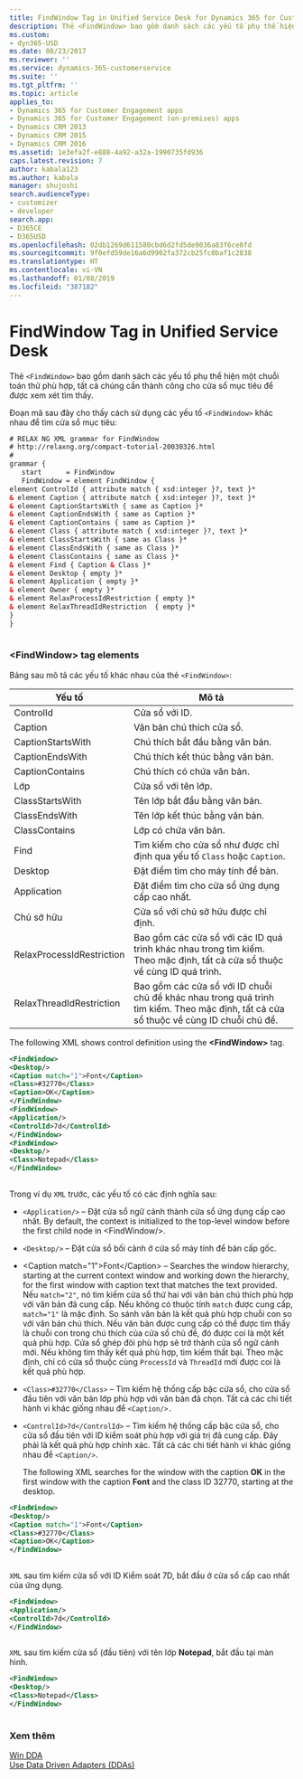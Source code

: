 ```yaml
---
title: FindWindow Tag in Unified Service Desk for Dynamics 365 for Customer Engagement apps| MicrosoftDocs
description: Thẻ <FindWindow> bao gồm danh sách các yếu tố phụ thể hiện một chuỗi toán thử phù hợp, tất cả chúng cần thành công cho cửa sổ mục tiêu để được xem xét tìm thấy.
ms.custom:
- dyn365-USD
ms.date: 08/23/2017
ms.reviewer: ''
ms.service: dynamics-365-customerservice
ms.suite: ''
ms.tgt_pltfrm: ''
ms.topic: article
applies_to:
- Dynamics 365 for Customer Engagement apps
- Dynamics 365 for Customer Engagement (on-premises) apps
- Dynamics CRM 2013
- Dynamics CRM 2015
- Dynamics CRM 2016
ms.assetid: 1e3efa2f-e888-4a92-a32a-1990735fd936
caps.latest.revision: 7
author: kabala123
ms.author: kabala
manager: shujoshi
search.audienceType:
- customizer
- developer
search.app:
- D365CE
- D365USD
ms.openlocfilehash: 02db1269d611580cbd6d2fd5de9036a83f6ce8fd
ms.sourcegitcommit: 9f0efd59de16a6d9902fa372cb25fc0baf1c2838
ms.translationtype: HT
ms.contentlocale: vi-VN
ms.lasthandoff: 01/08/2019
ms.locfileid: "387182"
---
```

# <a name="findwindow-tag-in-unified-service-desk"></a>FindWindow Tag in Unified Service Desk
Thẻ `<FindWindow>` bao gồm danh sách các yếu tố phụ thể hiện một chuỗi toán thử phù hợp, tất cả chúng cần thành công cho cửa sổ mục tiêu để được xem xét tìm thấy.  
  
 Đoạn mã sau đây cho thấy cách sử dụng các yếu tố `<FindWindow>` khác nhau để tìm cửa sổ mục tiêu:  
  
```xml  
# RELAX NG XML grammar for FindWindow  
# http://relaxng.org/compact-tutorial-20030326.html  
#  
grammar {  
   start      = FindWindow  
   FindWindow = element FindWindow {  
element ControlId { attribute match { xsd:integer }?, text }*  
& element Caption { attribute match { xsd:integer }?, text }*  
& element CaptionStartsWith { same as Caption }*  
& element CaptionEndsWith { same as Caption }*  
& element CaptionContains { same as Caption }*  
& element Class { attribute match { xsd:integer }?, text }*  
& element ClassStartsWith { same as Class }*  
& element ClassEndsWith { same as Class }*  
& element ClassContains { same as Class }*  
& element Find { Caption & Class }*  
& element Desktop { empty }*  
& element Application { empty }*  
& element Owner { empty }*  
& element RelaxProcessIdRestriction { empty }*  
& element RelaxThreadIdRestriction  { empty }*  
}  
}  
  
```  
  
### <a name="findwindow-tag-elements"></a>\<FindWindow> tag elements  
 Bảng sau mô tả các yếu tố khác nhau của thẻ `<FindWindow>`:  
  
|Yếu tố|Mô tả|  
|-------------|-----------------|  
|ControlId|Cửa sổ với ID.|  
|Caption|Văn bản chú thích cửa sổ.|  
|CaptionStartsWith|Chú thích bắt đầu bằng văn bản.|  
|CaptionEndsWith|Chú thích kết thúc bằng văn bản.|  
|CaptionContains|Chú thích có chứa văn bản.|  
|Lớp|Cửa sổ với tên lớp.|  
|ClassStartsWith|Tên lớp bắt đầu bằng văn bản.|  
|ClassEndsWith|Tên lớp kết thúc bằng văn bản.|  
|ClassContains|Lớp có chứa văn bản.|  
|Find|Tìm kiếm cho cửa sổ như được chỉ định qua yếu tố `Class` hoặc `Caption`.|  
|Desktop|Đặt điểm tìm cho máy tính để bàn.|  
|Application|Đặt điểm tìm cho cửa sổ ứng dụng cấp cao nhất.|  
|Chủ sở hữu|Cửa sổ với chủ sở hữu được chỉ định.|  
|RelaxProcessIdRestriction|Bao gồm các cửa sổ với các ID quá trình khác nhau trong tìm kiếm. Theo mặc định, tất cả cửa sổ thuộc về cùng ID quá trình.|  
|RelaxThreadIdRestriction|Bao gồm các cửa sổ với ID chuỗi chủ đề khác nhau trong quá trình tìm kiếm. Theo mặc định, tất cả cửa sổ thuộc về cùng ID chuỗi chủ đề.|  
  
 The following XML shows control definition using the **\<FindWindow>** tag.  
  
```xml  
<FindWindow>  
<Desktop/>  
<Caption match="1">Font</Caption>  
<Class>#32770</Class>  
<Caption>OK</Caption>  
</FindWindow>  
<FindWindow>  
<Application/>  
<ControlId>7d</ControlId>  
</FindWindow>  
<FindWindow>  
<Desktop/>  
<Class>Notepad</Class>  
</FindWindow>  
  
```  
  
 Trong ví dụ `XML` trước, các yếu tố có các định nghĩa sau:  
  
- `<Application/>` – Đặt cửa sổ ngữ cảnh thành cửa sổ ứng dụng cấp cao nhất. By default, the context is initialized to the top-level window before the first child node in \<FindWindow/>.  
  
- `<Desktop/>` – Đặt cửa sổ bối cảnh ở cửa sổ máy tính để bàn cấp gốc.  
  
- \<Caption match="1">Font\</Caption> – Searches the window hierarchy, starting at the current context window and working down the hierarchy, for the first window with caption text that matches the text provided. Nếu `match="2"`, nó tìm kiếm cửa sổ thứ hai với văn bản chú thích phù hợp với văn bản đã cung cấp. Nếu không có thuộc tính `match` được cung cấp,  `match="1"` là mặc định. So sánh văn bản là kết quả phù hợp chuỗi con so với văn bản chú thích. Nếu văn bản được cung cấp có thể được tìm thấy là chuỗi con trong chú thích của cửa sổ chủ đề, đó được coi là một kết quả phù hợp. Cửa sổ ghép đôi phù hợp sẽ trở thành cửa sổ ngữ cảnh mới. Nếu không tìm thấy kết quả phù hợp, tìm kiếm thất bại. Theo mặc định, chỉ có cửa sổ thuộc cùng `ProcessId` và `ThreadId` mới được coi là kết quả phù hợp.  
  
- `<Class>#32770</Class>` – Tìm kiếm hệ thống cấp bậc cửa sổ, cho cửa sổ đầu tiên với văn bản lớp phù hợp với văn bản đã chọn. Tất cả các chi tiết hành vi khác giống nhau để `<Caption/>.`  
  
- `<ControlId>7d</ControlId>` – Tìm kiếm hệ thống cấp bậc cửa sổ, cho cửa sổ đầu tiên với ID kiểm soát phù hợp với giá trị đã cung cấp. Đây phải là kết quả phù hợp chính xác. Tất cả các chi tiết hành vi khác giống nhau để `<Caption/>`.  
  
  The following XML searches for the window with the caption **OK** in the first window with the caption **Font** and the class ID 32770, starting at the desktop.  
  
```xml  
<FindWindow>  
<Desktop/>  
<Caption match="1">Font</Caption>  
<Class>#32770</Class>  
<Caption>OK</Caption>  
</FindWindow>  
  
```  
  
 `XML` sau tìm kiếm cửa sổ với ID Kiểm soát 7D, bắt đầu ở cửa sổ cấp cao nhất của ứng dụng.  
  
```xml  
<FindWindow>  
<Application/>  
<ControlId>7d</ControlId>  
</FindWindow>  
  
```  
  
 `XML` sau tìm kiếm cửa sổ (đầu tiên) với tên lớp **Notepad**, bắt đầu tại màn hình.  
  
```xml  
<FindWindow>  
<Desktop/>  
<Class>Notepad</Class>  
</FindWindow>  
  
```  
  
### <a name="see-also"></a>Xem thêm  
 [Win DDA](../unified-service-desk/windda.md)   
 [Use Data Driven Adapters (DDAs)](../unified-service-desk/use-data-driven-adapters-ddas.md)
